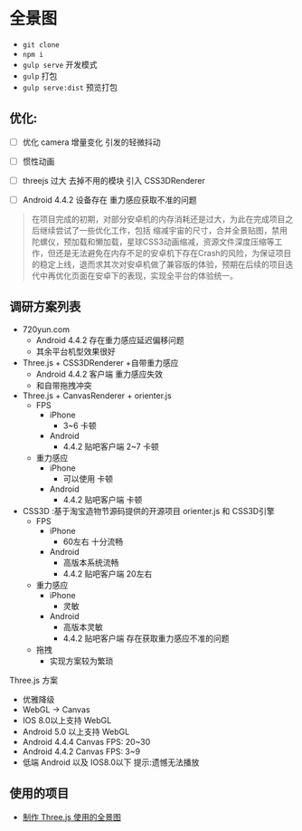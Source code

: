 # 全景图

 - `git clone`
 - `npm i`
 - `gulp serve` 开发模式
 - `gulp` 打包
 - `gulp serve:dist` 预览打包



## 优化:

 - [ ] 优化 camera 增量变化 引发的轻微抖动
 - [ ] 惯性动画
 - [ ] threejs 过大 去掉不用的模块  引入 CSS3DRenderer
 - [ ] Android 4.4.2 设备存在 重力感应获取不准的问题


> 在项目完成的初期，对部分安卓机的内存消耗还是过大，为此在完成项目之后继续尝试了一些优化工作，包括 缩减宇宙的尺寸，合并全景贴图，禁用陀螺仪，预加载和懒加载，星球CSS3动画缩减，资源文件深度压缩等工作，但还是无法避免在内存不足的安卓机下存在Crash的风险，为保证项目的稳定上线，退而求其次对安卓机做了兼容版的体验，预期在后续的项目迭代中再优化页面在安卓下的表现，实现全平台的体验统一。



## 调研方案列表


- 720yun.com
    - Android 4.4.2 存在重力感应延迟偏移问题
    - 其余平台机型效果很好
- Three.js + CSS3DRenderer +自带重力感应
    - Android 4.4.2 客户端 重力感应失效
    - 和自带拖拽冲突
- Three.js + CanvasRenderer + orienter.js
    - FPS
        - iPhone
            - 3~6 卡顿
        - Android
            - 4.4.2 贴吧客户端 2~7 卡顿
    - 重力感应
        - iPhone
            - 可以使用  卡顿
        - Android
            - 4.4.2 贴吧客户端  卡顿
- CSS3D :基于淘宝造物节源码提供的开源项目 orienter.js 和 CSS3D引擎
    - FPS
        - iPhone
            - 60左右 十分流畅
        - Android
            - 高版本系统流畅
            - 4.4.2 贴吧客户端 20左右
    - 重力感应
        - iPhone
            - 灵敏
        - Android
            - 高版本灵敏
            - 4.4.2 贴吧客户端 存在获取重力感应不准的问题
    - 拖拽
        - 实现方案较为繁琐


Three.js 方案

- 优雅降级
- WebGL ->  Canvas
- IOS  8.0以上支持 WebGL
- Android 5.0 以上支持 WebGL
- Android 4.4.4 Canvas FPS: 20~30
- Android 4.4.2 Canvas FPS: 3~9
- 低端 Android 以及 IOS8.0以下 提示:遗憾无法播放



## 使用的项目

- [制作 Three.js 使用的全景图](https://github.com/budblack/Panoramic)

